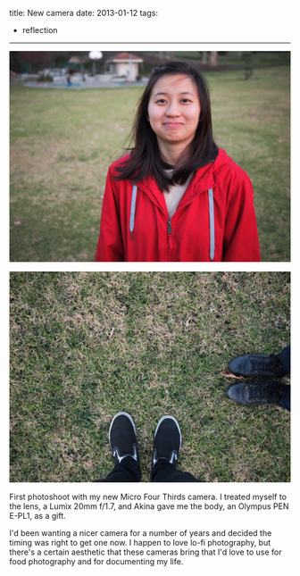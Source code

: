 title: New camera
date: 2013-01-12
tags:
- reflection
---

![Akina with lens cap.](/images/akina-at-park.jpg)

![Akina at the park.](/images/feet-el-conejo.jpg)

First photoshoot with my new Micro Four Thirds camera. I treated myself to the lens, a Lumix 20mm f/1.7, and Akina gave me the body, an Olympus PEN E-PL1, as a gift.

I'd been wanting a nicer camera for a number of years and decided the timing was right to get one now. I happen to love lo-fi photography, but there's a certain aesthetic that these cameras bring that I'd love to use for food photography and for documenting my life.
